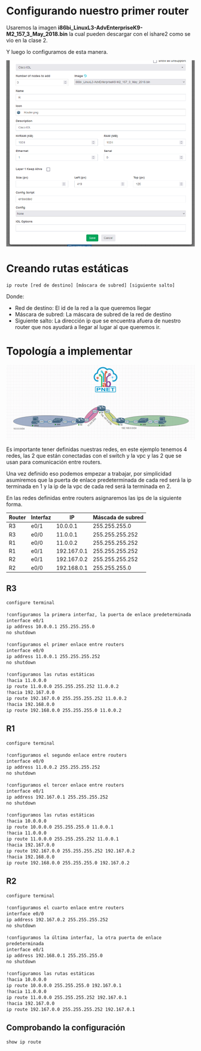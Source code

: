 # Configurando nuestro primer router

Usaremos la imagen **i86bi_LinuxL3-AdvEnterpriseK9-M2_157_3_May_2018.bin** la cual pueden descargar con el ishare2 como se vio en la clase 2.

Y luego lo configuramos de esta manera.

![Alt text](img/Captura%20de%20pantalla%202023-03-17%20100036.png)

# Creando rutas estáticas

    ip route [red de destino] [máscara de subred] [siguiente salto]

Donde:
* Red de destino: El id de la red a la que queremos llegar
* Máscara de subred: La máscara de subred de la red de destino
* Siguiente salto: La dirección ip que se encuentra afuera de nuestro router que nos ayudará a llegar al lugar al que queremos ir.

# Topología a implementar

![Alt text](img/Captura%20de%20pantalla%202023-03-17%20130404.png)

Es importante tener definidas nuestras redes, en este ejemplo tenemos 4 redes, las 2 que están conectadas con el switch y la vpc y las 2 que se usan para comunicación entre routers.

Una vez definido eso podemos empezar a trabajar, por simplicidad asumiremos que la puerta de enlace predeterminada de cada red será la ip terminada en 1 y la ip de la vpc de cada red será la terminada en 2.

En las redes definidas entre routers asignaremos las ips de la siguiente forma.

| Router | Interfaz | IP | Máscada de subred
| --- | --- | --- | --- |
| R3 | e0/1 | 10.0.0.1 | 255.255.255.0
| R3 | e0/0 | 11.0.0.1 | 255.255.255.252
| R1 | e0/0 | 11.0.0.2 | 255.255.255.252
| R1 | e0/1 | 192.167.0.1 | 255.255.255.252
| R2 | e0/1 | 192.167.0.2 | 255.255.255.252
| R2 | e0/0 | 192.168.0.1 | 255.255.255.0

## R3

    configure terminal
    
    !configuramos la primera interfaz, la puerta de enlace predeterminada
    interface e0/1
    ip address 10.0.0.1 255.255.255.0
    no shutdown

    !configuramos el primer enlace entre routers
    interface e0/0
    ip address 11.0.0.1 255.255.255.252
    no shutdown

    !configuramos las rutas estáticas
    !hacia 11.0.0.0
    ip route 11.0.0.0 255.255.255.252 11.0.0.2
    !hacia 192.167.0.0
    ip route 192.167.0.0 255.255.255.252 11.0.0.2
    !hacia 192.168.0.0
    ip route 192.168.0.0 255.255.255.0 11.0.0.2

## R1

    configure terminal

    !configuramos el segundo enlace entre routers
    interface e0/0
    ip address 11.0.0.2 255.255.255.252
    no shutdown

    !configuramos el tercer enlace entre routers
    interface e0/1
    ip address 192.167.0.1 255.255.255.252
    no shutdown

    !configuramos las rutas estáticas
    !hacia 10.0.0.0
    ip route 10.0.0.0 255.255.255.0 11.0.0.1
    !hacia 11.0.0.0
    ip route 11.0.0.0 255.255.255.252 11.0.0.1
    !hacia 192.167.0.0
    ip route 192.167.0.0 255.255.255.252 192.167.0.2
    !hacia 192.168.0.0
    ip route 192.168.0.0 255.255.255.0 192.167.0.2

## R2

    configure terminal
    
    !configuramos el cuarto enlace entre routers
    interface e0/0
    ip address 192.167.0.2 255.255.255.252
    no shutdown

    !configuramos la última interfaz, la otra puerta de enlace predeterminada
    interface e0/1
    ip address 192.168.0.1 255.255.255.0
    no shutdown

    !configuramos las rutas estáticas
    !hacia 10.0.0.0
    ip route 10.0.0.0 255.255.255.0 192.167.0.1
    !hacia 11.0.0.0
    ip route 11.0.0.0 255.255.255.252 192.167.0.1
    !hacia 192.167.0.0
    ip route 192.167.0.0 255.255.255.252 192.167.0.1

## Comprobando la configuración

    show ip route


